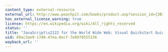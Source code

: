 ```yaml
---
content_type: external-resource
external_url: http://www.peachpit.com/books/product.asp?session_id={3B154E0E-0AEC-415D-A004-E4C61539EFBA}&product_id={C58E8D3B-6E71-4BBB-8459-32FA4EB21456}
has_external_license_warning: true
license: https://en.wikipedia.org/wiki/All_rights_reserved
status: ''
title: "JavaScript\u2122 for the World Wide Web: Visual Quickstart Guide"
uid: 89ac3ae9-17d8-47ea-8ecf-7e0978555156
wayback_url: ''
---
```

